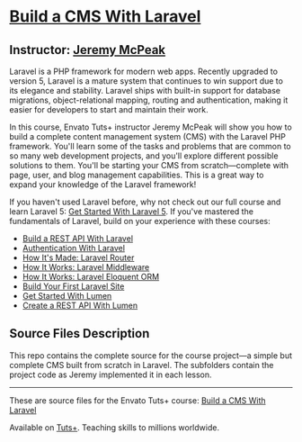 # [Build a CMS With Laravel][published url]
## Instructor: [Jeremy McPeak][instructor url]


Laravel is a PHP framework for modern web apps. Recently upgraded to version 5, Laravel is a mature system that continues to win support due to its elegance and stability. Laravel ships with built-in support for database migrations, object-relational mapping, routing and authentication, making it easier for developers to start and maintain their work.

In this course, Envato Tuts+ instructor Jeremy McPeak will show you how to build a complete content management system (CMS) with the Laravel PHP framework. You'll learn some of the tasks and problems that are common to so many web development projects, and you'll explore different possible solutions to them. You'll be starting your CMS from scratch—complete with page, user, and blog management capabilities. This is a great way to expand your knowledge of the Laravel framework!

If you haven't used Laravel before, why not check out our full course and learn Laravel 5: [Get Started With Laravel 5](https://code.tutsplus.com/courses/get-started-with-laravel-5). If you've mastered the fundamentals of Laravel, build on your experience with these courses:

 - [Build a REST API With Laravel](https://code.tutsplus.com/courses/build-a-rest-api-with-laravel)
 - [Authentication With Laravel](https://code.tutsplus.com/courses/authentication-with-laravel)
 - [How It's Made: Laravel Router](https://code.tutsplus.com/courses/how-its-made-laravel-router)
 - [How It Works: Laravel Middleware](https://code.tutsplus.com/courses/how-it-works-laravel-middleware)
 - [How It Works: Laravel Eloquent ORM](https://code.tutsplus.com/courses/how-it-works-laravel-eloquent-orm)
 - [Build Your First Laravel Site](https://code.tutsplus.com/courses/build-your-first-laravel-site)
 - [Get Started With Lumen](https://code.tutsplus.com/courses/get-started-with-lumen)
 - [Create a REST API With Lumen](https://code.tutsplus.com/courses/create-a-rest-api-with-lumen)


## Source Files Description

This repo contains the complete source for the course project—a simple but complete CMS built from scratch in Laravel. The subfolders contain the project code as Jeremy implemented it in each lesson.

------

These are source files for the Envato Tuts+ course: [Build a CMS With Laravel][published url]

Available on [Tuts+](https://tutsplus.com). Teaching skills to millions worldwide.

[published url]: https://code.tutsplus.com/courses/build-a-cms-with-laravel
[instructor url]: https://tutsplus.com/authors/jeremy-mcpeak
